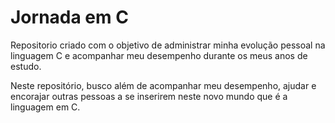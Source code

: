 # Jornada em C
Repositorio criado com o objetivo de administrar minha evolução pessoal na linguagem C e acompanhar meu desempenho durante os meus anos de estudo.

Neste repositório, busco além de acompanhar meu desempenho, ajudar e encorajar outras pessoas a se inserirem neste novo mundo que é a linguagem em C.
